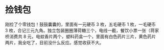 # 捡钱包

刚捡了个零钱包！鼓鼓囊囊的，里面有一元硬币 3 枚，五毛硬币 1 枚，一毛硬币 3 枚，合记三元九角。独立包装圈圈薄荷糖三个，电线一截，餐饮小票一张（蒋家桥消费共 8 元，电蚊香片两个，塑料药盒一个，里面有白色药片三片，黄色药片两片，我全吃了，目前没什么反应。感觉收获不大。